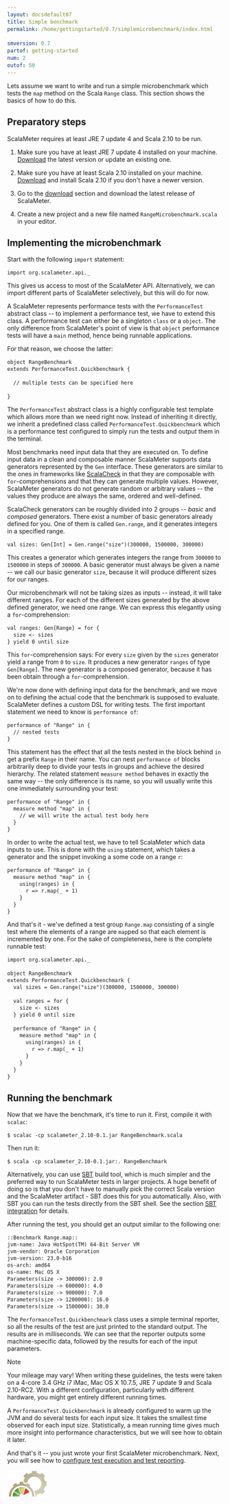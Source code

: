 ```yaml
---
layout: docsdefault07
title: Simple benchmark
permalink: /home/gettingstarted/0.7/simplemicrobenchmark/index.html

smversion: 0.7
partof: getting-started
num: 2
outof: 50
---
```



Lets assume we want to write and run a simple microbenchmark which tests the `map` method on the Scala `Range` class.
This section shows the basics of how to do this.


## Preparatory steps

ScalaMeter requires at least JRE 7 update 4 and Scala 2.10 to be run.

1. Make sure you have at least JRE 7 update 4 installed on your machine.<br/>
[Download](http://www.java.com) the latest version or update an existing one.

2. Make sure you have at least Scala 2.10 installed on your machine.<br/>
[Download](http://www.scala-lang.org/downloads) and install Scala 2.10 if you don't have a newer version.

3. Go to the [download](/home/download/) section and download the latest release of ScalaMeter.

4. Create a new project and a new file named `RangeMicrobenchmark.scala` in your editor.


## Implementing the microbenchmark

Start with the following `import` statement:

    import org.scalameter.api._

This gives us access to most of the ScalaMeter API.
Alternatively, we can import different parts of ScalaMeter selectively, but this will do for now.

A ScalaMeter represents performance tests with the `PerformanceTest` abstract class -- to implement a
performance test, we have to extend this class.
A performance test can either be a singleton `class` or a `object`.
The only difference from ScalaMeter's point of view is that `object` performance tests will have
a `main` method, hence being runnable applications.

For that reason, we choose the latter:

    object RangeBenchmark
    extends PerformanceTest.Quickbenchmark {

      // multiple tests can be specified here

    }

The `PerformanceTest` abstract class is a highly configurable test template which allows more than
we need right now.
Instead of inheriting it directly, we inherit a predefined class called `PerformanceTest.Quickbenchmark`
which is a performance test configured to simply run the tests and output them in the terminal.

Most benchmarks need input data that they are executed on.
To define input data in a clean and composable manner ScalaMeter supports data generators
represented by the `Gen` interface.
These generators are similar to the ones in frameworks like [ScalaCheck](https://github.com/rickynils/scalacheck/wiki/User-Guide)
in that they are composable with `for`-comprehensions and that they can generate multiple values.
However, ScalaMeter generators do not generate random or arbitrary values -- the values they produce
are always the same, ordered and well-defined.

ScalaCheck generators can be roughly divided into 2 groups -- *basic* and *composed* generators.
There exist a number of basic generators already defined for you.
One of them is called `Gen.range`, and it generates integers in a specified range.

    val sizes: Gen[Int] = Gen.range("size")(300000, 1500000, 300000)

This creates a generator which generates integers the range from `300000` to `1500000` in
steps of `300000`.
A basic generator must always be given a name -- we call our basic generator `size`, because
it will produce different sizes for our ranges.

Our microbenchmark will not be taking sizes as inputs -- instead, it will take different ranges.
For each of the different sizes generated by the above defined generator, we need one range.
We can express this elegantly using a `for`-comprehension:

    val ranges: Gen[Range] = for {
      size <- sizes
    } yield 0 until size

This `for`-comprehension says: For every `size` given by the `sizes` generator yield a range from `0`
to `size`.
It produces a new generator `ranges` of type `Gen[Range]`.
The new generator is a composed generator, because it has been obtain through a `for`-comprehension.

We're now done with defining input data for the benchmark, and we move on to defining the actual
code that the benchmark is supposed to evaluate.
ScalaMeter defines a custom DSL for writing tests.
The first important statement we need to know is `performance of`:

    performance of "Range" in {
      // nested tests
    }

This statement has the effect that all the tests nested in the block behind `in` get a prefix `Range`
in their name.
You can nest `performance of` blocks arbitrarily deep to divide your tests in groups and achieve the
desired hierarchy.
The related statement `measure method` behaves in exactly the same way -- the only difference is its
name, so you will usually write this one immediately surrounding your test:

    performance of "Range" in {
      measure method "map" in {
        // we will write the actual test body here
      }
    }

In order to write the actual test, we have to tell ScalaMeter which data inputs to use.
This is done with the `using` statement, which takes a generator and the snippet invoking
a some code on a range `r`:

    performance of "Range" in {
      measure method "map" in {
        using(ranges) in {
          r => r.map(_ + 1)
        }
      }
    }

And that's it - we've defined a test group `Range.map` consisting of a single test where the elements
of a range are `map`ped so that each element is incremented by one.
For the sake of completeness, here is the complete runnable test:

    import org.scalameter.api._

    object RangeBenchmark
    extends PerformanceTest.Quickbenchmark {
      val sizes = Gen.range("size")(300000, 1500000, 300000)

      val ranges = for {
        size <- sizes
      } yield 0 until size

      performance of "Range" in {
        measure method "map" in {
          using(ranges) in {
            r => r.map(_ + 1)
          }
        }
      }
    }


## Running the benchmark

Now that we have the benchmark, it's time to run it.
First, compile it with `scalac`:

    $ scalac -cp scalameter_2.10-0.1.jar RangeBenchmark.scala

Then run it:

    $ scala -cp scalameter_2.10-0.1.jar:. RangeBenchmark

Alternatively, you can use [SBT](http://www.scala-sbt.org/) build tool, which is much simpler and the preferred
way to run ScalaMeter tests in larger projects.
A huge benefit of doing so is that you don't have to manually pick the correct Scala version and the ScalaMeter
artifact - SBT does this for you automatically.
Also, with SBT you can run the tests directly from the SBT shell.
See the section [SBT integration](/home/gettingstarted/0.7/sbt/) for details. 

After running the test, you should get an output similar to the following one:

    ::Benchmark Range.map::
    jvm-name: Java HotSpot(TM) 64-Bit Server VM
    jvm-vendor: Oracle Corporation
    jvm-version: 23.0-b16
    os-arch: amd64
    os-name: Mac OS X
    Parameters(size -> 300000): 2.0
    Parameters(size -> 600000): 4.0
    Parameters(size -> 900000): 7.0
    Parameters(size -> 1200000): 16.0
    Parameters(size -> 1500000): 30.0

The `PerformanceTest.Quickbenchmark` class uses a simple terminal reporter, so
all the results of the test are just printed to the standard output.
The results are in milliseconds.
We can see that the reporter outputs some machine-specific data, followed by the
results for each of the input parameters.

<div class="remark">
<p class="remarktitle">Note</p>
<p>
Your mileage may vary!
When writing these guidelines, the tests were taken on a 4-core 3.4 GHz i7 iMac, Mac OS X 10.7.5,
JRE 7 update 9 and Scala 2.10-RC2.
With a different configuration, particularly with different hardware, you might get
entirely different running times.
</p>
</div>

A `PerformanceTest.Quickbenchmark` is already configured to warm up the JVM and do several tests
for each input size.
It takes the smallest time observed for each input size.
Statistically, a mean running time gives much more insight into performance characteristics, but
we will see how to obtain it later.

And that's it -- you just wrote your first ScalaMeter microbenchmark.
Next, you will see how to <a href="/home/gettingstarted/0.7/configuration/">configure test execution and
test reporting</a>.


<div class="imagenoframe">
  <img src="/resources/images/logo-yellow-small.png"></img>
</div>





















